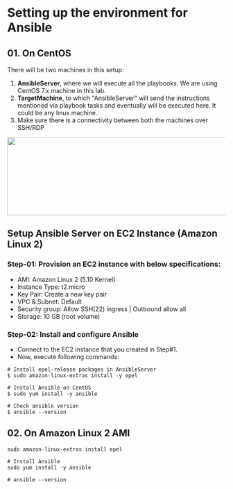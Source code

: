 # Setting up the environment for Ansible


## 01. On CentOS

There will be two machines in this setup:

1. <b>AnsibleServer</b>, where we will execute all the playbooks. We are using CentOS 7.x machine in this lab.
2. <b>TargetMachine</b>, to which "AnsibleServer" will send the instructions mentioned via playbook tasks and eventually will be executed here. It could be any linux machine.
3. Make sure there is a connectivity between both the machines over SSH/RDP

<img src="https://github.com/novatecstack/ansible-masterclass/assets/121426292/89409280-97b1-4c22-b2da-e6fe43c52417" data-canonical-src="https://github.com/novatecstack/ansible-masterclass/assets/121426292/89409280-97b1-4c22-b2da-e6fe43c52417" width="600" height="180" />

## Setup Ansible Server on EC2 Instance (Amazon Linux 2)

### Step-01: Provision an EC2 instance with below specifications:

- AMI: Amazon Linux 2 (5.10 Kernel)
- Instance Type: t2.micro
- Key Pair: Create a new key pair
- VPC & Subnet: Default
- Security group: Allow SSH(22) ingress | Outbound allow all
- Storage: 10 GB (root volume)

### Step-02: Install and configure Ansible

- Connect to the EC2 instance that you created in Step#1.
- Now, execute following commands:

```
# Install epel-release packages in AnsibleServer
$ sudo amazon-linux-extras install -y epel

# Install Ansible on CentOS
$ sudo yum install -y ansible

# Check ansible version
$ ansible --version
```

## 02. On Amazon Linux 2 AMI 

```
sudo amazon-linux-extras install epel

# Install Ansible
sudo yum install -y ansible

# ansible --version
```
